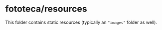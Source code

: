 # fototeca/resources

This folder contains static resources (typically an `"images"` folder as well).
